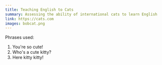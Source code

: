 ```yaml
---
title: Teaching English to Cats
summary: Assessing the ability of international cats to learn English
link: https://cats.com
images: bobcat.png
---
```

Phrases used:

1. You're so cute!
2. Who's a cute kitty?
3. Here kitty kitty!